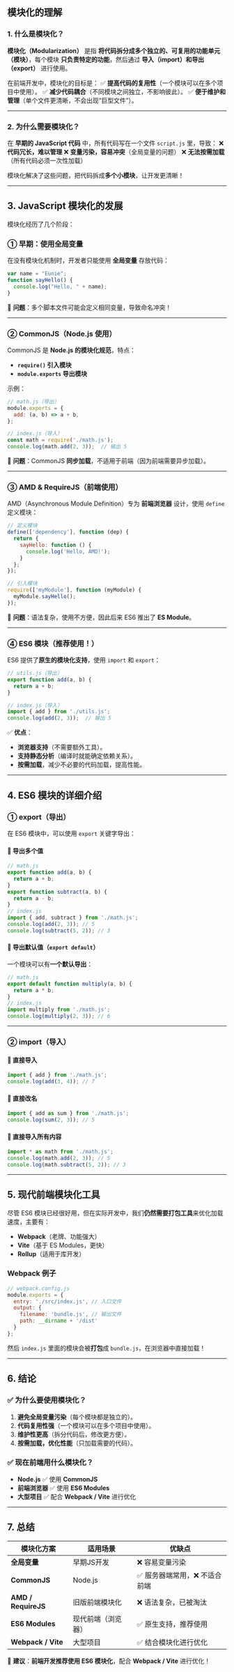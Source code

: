 ## **模块化的理解**

### **1. 什么是模块化？**

**模块化（Modularization）** 是指 **将代码拆分成多个独立的、可复用的功能单元（模块）**，每个模块 **只负责特定的功能**，然后通过 **导入（import）和导出（export）** 进行使用。

在前端开发中，模块化的目标是： ✅ **提高代码的复用性**（一个模块可以在多个项目中使用）。
 ✅ **减少代码耦合**（不同模块之间独立，不影响彼此）。
 ✅ **便于维护和管理**（单个文件更清晰，不会出现“巨型文件”）。

------

### **2. 为什么需要模块化？**

在 **早期的 JavaScript 代码** 中，所有代码写在一个文件 `script.js` 里，导致： ❌ **代码冗长，难以管理**
 ❌ **变量污染，容易冲突**（全局变量的问题）
 ❌ **无法按需加载**（所有代码必须一次性加载）

模块化解决了这些问题，把代码拆成**多个小模块**，让开发更清晰！

------

## **3. JavaScript 模块化的发展**

模块化经历了几个阶段：

### **① 早期：使用全局变量**

在没有模块化机制时，开发者只能使用 **全局变量** 存放代码：

```js
var name = "Eunie";
function sayHello() {
  console.log("Hello, " + name);
}
```

🔴 **问题**：多个脚本文件可能会定义相同变量，导致命名冲突！

------

### **② CommonJS（Node.js 使用）**

CommonJS 是 **Node.js 的模块化规范**，特点：

- **`require()` 引入模块**
- **`module.exports` 导出模块**

示例：

```js
// math.js（导出）
module.exports = {
  add: (a, b) => a + b,
};

// index.js（导入）
const math = require('./math.js');
console.log(math.add(2, 3));  // 输出 5
```

🔴 **问题**：CommonJS **同步加载**，不适用于前端（因为前端需要异步加载）。

------

### **③ AMD & RequireJS（前端使用）**

AMD（Asynchronous Module Definition）专为 **前端浏览器** 设计，使用 `define` 定义模块：

```js
// 定义模块
define(['dependency'], function (dep) {
  return {
    sayHello: function () {
      console.log('Hello, AMD!');
    }
  };
});

// 引入模块
require(['myModule'], function (myModule) {
  myModule.sayHello();
});
```

🔴 **问题**：语法复杂，使用不方便，因此后来 ES6 推出了 **ES Module**。

------

### **④ ES6 模块（推荐使用！）**

ES6 提供了**原生的模块化支持**，使用 `import` 和 `export`：

```js
// utils.js（导出）
export function add(a, b) {
  return a + b;
}

// index.js（导入）
import { add } from './utils.js';
console.log(add(2, 3));  // 输出 5
```

✅ **优点**：

- **浏览器支持**（不需要额外工具）。
- **支持静态分析**（编译时就能确定依赖关系）。
- **按需加载**，减少不必要的代码加载，提高性能。

------

## **4. ES6 模块的详细介绍**

### **① export（导出）**

在 ES6 模块中，可以使用 `export` 关键字导出：

#### **🔹 导出多个值**

```js
// math.js
export function add(a, b) {
  return a + b;
}
export function subtract(a, b) {
  return a - b;
}
// index.js
import { add, subtract } from './math.js';
console.log(add(2, 3)); // 5
console.log(subtract(5, 2)); // 3
```

#### **🔹 导出默认值（`export default`）**

一个模块可以有**一个默认导出**：

```js
// math.js
export default function multiply(a, b) {
  return a * b;
}
// index.js
import multiply from './math.js';
console.log(multiply(2, 3)); // 6
```

------

### **② import（导入）**

#### **🔹 直接导入**

```js
import { add } from './math.js';
console.log(add(3, 4)); // 7
```

#### **🔹 直接改名**

```js
import { add as sum } from './math.js';
console.log(sum(2, 3)); // 5
```

#### **🔹 直接导入所有内容**

```js
import * as math from './math.js';
console.log(math.add(2, 3)); // 5
console.log(math.subtract(5, 2)); // 3
```

------

## **5. 现代前端模块化工具**

尽管 ES6 模块已经很好用，但在实际开发中，我们**仍然需要打包工具**来优化加载速度，主要有：

- **Webpack**（老牌、功能强大）
- **Vite**（基于 ES Modules，更快）
- **Rollup**（适用于库开发）

### **Webpack 例子**

```js
// webpack.config.js
module.exports = {
  entry: './src/index.js', // 入口文件
  output: {
    filename: 'bundle.js', // 输出文件
    path: __dirname + '/dist'
  }
};
```

然后 `index.js` 里面的模块会被**打包**成 `bundle.js`，在浏览器中直接加载！

------

## **6. 结论**

### **✅ 为什么要使用模块化？**

1. **避免全局变量污染**（每个模块都是独立的）。
2. **代码复用性强**（一个模块可以在多个项目中使用）。
3. **维护性更高**（拆分代码后，修改更方便）。
4. **按需加载，优化性能**（只加载需要的代码）。

### **✅ 现在前端用什么模块化？**

- **Node.js** ✅ 使用 **CommonJS**
- **前端浏览器** ✅ 使用 **ES6 Modules**
- **大型项目** ✅ 配合 **Webpack / Vite** 进行优化

------

## **7. 总结**

| **模块化方案**      | **适用场景**       | **优缺点**                   |
| ------------------- | ------------------ | ---------------------------- |
| **全局变量**        | 早期JS开发         | ❌ 容易变量污染               |
| **CommonJS**        | Node.js            | ✅ 服务器端常用，❌ 不适合前端 |
| **AMD / RequireJS** | 旧版前端模块化     | ❌ 语法复杂，已被淘汰         |
| **ES6 Modules**     | 现代前端（浏览器） | ✅ 原生支持，推荐使用         |
| **Webpack / Vite**  | 大型项目           | ✅ 结合模块化进行优化         |

🚀 **建议**：**前端开发推荐使用 ES6 模块化**，配合 **Webpack / Vite** 进行优化！